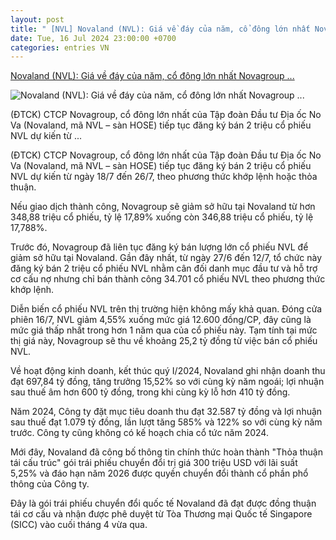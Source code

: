 ```yaml
---
layout: post
title: " [NVL] Novaland (NVL): Giá về đáy của năm, cổ đông lớn nhất Novagroup ..."
date: Tue, 16 Jul 2024 23:00:00 +0700
categories: entries VN
---
```

[Novaland (NVL): Giá về đáy của năm, cổ đông lớn nhất Novagroup ...](https://www.tinnhanhchungkhoan.vn/novaland-nvl-gia-ve-day-cua-nam-co-dong-lon-nhat-novagroup-van-quyet-tam-ban-ra-luong-lon-co-phieu-post349550.html)

![Novaland (NVL): Giá về đáy của năm, cổ đông lớn nhất Novagroup ...](https://image.tinnhanhchungkhoan.vn/1200x630/Uploaded/2024/xpivpivo/2023_08_30/nvl-2-512.png)

(ĐTCK) CTCP Novagroup, cổ đông lớn nhất của Tập đoàn Đầu tư Địa ốc No Va (Novaland, mã NVL – sàn HOSE) tiếp tục đăng ký bán 2 triệu cổ phiếu NVL dự kiến từ ...

(ĐTCK) CTCP Novagroup, cổ đông lớn nhất của Tập đoàn Đầu tư Địa ốc No Va (Novaland, mã NVL – sàn HOSE) tiếp tục đăng ký bán 2 triệu cổ phiếu NVL dự kiến từ ngày 18/7 đến 26/7, theo phương thức khớp lệnh hoặc thỏa thuận.

Nếu giao dịch thành công, Novagroup sẽ giảm sở hữu tại Novaland từ hơn 348,88 triệu cổ phiếu, tỷ lệ 17,89% xuống còn 346,88 triệu cổ phiếu, tỷ lệ 17,788%.

Trước đó, Novagroup đã liên tục đăng ký bán lượng lớn cổ phiếu NVL để giảm sở hữu tại Novaland. Gần đây nhất, từ ngày 27/6 đến 12/7, tổ chức này đăng ký bán 2 triệu cổ phiếu NVL nhằm cân đối danh mục đầu tư và hỗ trợ cơ cấu nợ nhưng chỉ bán thành công 34.701 cổ phiếu NVL theo phương thức khớp lệnh.

Diễn biến cổ phiếu NVL trên thị trường hiện không mấy khả quan. Đóng cửa phiên 16/7, NVL giảm 4,55% xuống mức giá 12.600 đồng/CP, đây cũng là mức giá thấp nhất trong hơn 1 năm qua của cổ phiếu này. Tạm tính tại mức thị giá này, Novagroup sẽ thu về khoảng 25,2 tỷ đồng từ việc bán cổ phiếu NVL.

Về hoạt động kinh doanh, kết thúc quý I/2024, Novaland ghi nhận doanh thu đạt 697,84 tỷ đồng, tăng trưởng 15,52% so với cùng kỳ năm ngoái; lợi nhuận sau thuế âm hơn 600 tỷ đồng, trong khi cùng kỳ lỗ hơn 410 tỷ đồng.

Năm 2024, Công ty đặt mục tiêu doanh thu đạt 32.587 tỷ đồng và lợi nhuận sau thuế đạt 1.079 tỷ đồng, lần lượt tăng 585% và 122% so với cùng kỳ năm trước. Công ty cũng không có kế hoạch chia cổ tức năm 2024.

Mới đây, Novaland đã công bố thông tin chính thức hoàn thành "Thỏa thuận tái cấu trúc" gói trái phiếu chuyển đổi trị giá 300 triệu USD với lãi suất 5,25% và đáo hạn năm 2026 được quyền chuyển đổi thành cổ phần phổ thông của Công ty.

Đây là gói trái phiếu chuyển đổi quốc tế Novaland đã đạt được đồng thuận tái cơ cấu và nhận được phê duyệt từ Tòa Thương mại Quốc tế Singapore (SICC) vào cuối tháng 4 vừa qua.

